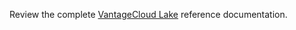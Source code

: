 Review the complete [VantageCloud Lake](https://docs.teradata.com/p/VantageCloud/Lake) reference documentation.

